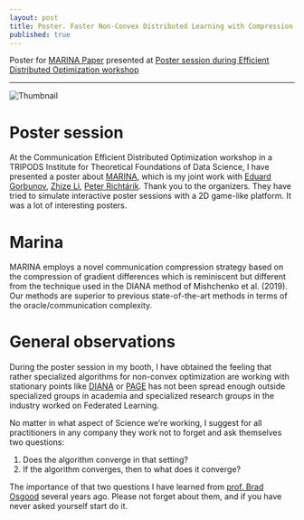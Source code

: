 ```yaml
---
layout: post
title: Poster. Faster Non-Convex Distributed Learning with Compression
published: true
---
```


<!--<p style="text-align: center;">--> 
Poster for <a href="https://arxiv.org/abs/2102.07845">MARINA Paper</a>  presented at <a href="https://sites.google.com/ucsd.edu/cedo/posters">Poster session during Efficient Distributed Optimization workshop</a>
<!--</p>-->


---

![Thumbnail](https://burlachenkok.github.io/materials/Marina_thumbnail.png)

# Poster session

At the Communication Efficient Distributed Optimization workshop in a TRIPODS Institute for Theoretical Foundations of Data Science, I have presented a poster about [MARINA](https://arxiv.org/abs/2102.07845), which is my joint work with  [Eduard Gorbunov](https://eduardgorbunov.github.io/), [Zhize Li](https://zhizeli.github.io/), [Peter Richtárik](https://richtarik.org/). Thank you to the organizers. They have tried to simulate interactive poster sessions with a 2D game-like platform. It was a lot of interesting posters. 

# Marina

MARINA employs a novel communication compression strategy based on the compression of gradient differences which is reminiscent but different from the technique used in the DIANA method of Mishchenko et al. (2019). Our methods are superior to previous state-of-the-art methods in terms of the oracle/communication complexity. 

# General observations

During the poster session in my booth, I have obtained the feeling that rather specialized algorithms for non-convex optimization are working with stationary points like [DIANA](https://arxiv.org/pdf/1904.05115.pdf) or [PAGE](https://arxiv.org/abs/2008.10898) has not been spread enough outside specialized groups in academia and specialized research groups in the industry worked on Federated Learning. 

No matter in what aspect of Science we’re working, I suggest for all practitioners in any company they work not to forget and ask themselves two questions:

1. Does the algorithm converge in that setting?
2. If the algorithm converges, then to what does it converge?

The importance of that two questions I have learned from [prof. Brad Osgood](https://profiles.stanford.edu/brad-osgood) several years ago. 
Please not forget about them, and if you have never asked yourself start do it.
